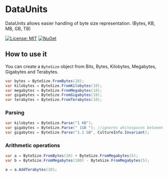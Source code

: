 # DataUnits
DataUnits allows easier handling of byte size representation. (Bytes, KB, MB, GB, TB)

[![License: MIT](https://img.shields.io/badge/License-MIT-yellow.svg?style=flat-square)](https://opensource.org/licenses/MIT)
[![NuGet](https://img.shields.io/nuget/v/DataUnits.svg?style=flat-square)](https://www.nuget.org/packages/DataUnits/)

## How to use it

You can create a `ByteSize` object from Bits, Bytes, Kilobytes, Megabytes, Gigabytes and Terabytes.

```c#
var bytes = ByteSize.FromBytes(10);
var kilobytes = ByteSize.FromKilobytes(10);
var megabytes = ByteSize.FromMegabytes(10);
var gigabytes = ByteSize.FromGigabytes(10);
var terabytes = ByteSize.FromTerabytes(10);
```
### Parsing 

```c#
var kilobytes = ByteSize.Parse("1 KB");
var gigabytes = ByteSize.Parse(" 1GB "); //ignores whitespaces between value and unit
var gigabytes = ByteSize.Parse("1.1 GB", CultureInfo.Invariant);
```

### Arithmetic operations

```c#
var a = ByteSize.FromBytes(10) + ByteSize.FromMegabytes(5);
var b = ByteSize.FromMegabytes(100) - ByteSize.FromMegabytes(5);

a = a.AddTerabytes(10);
```
